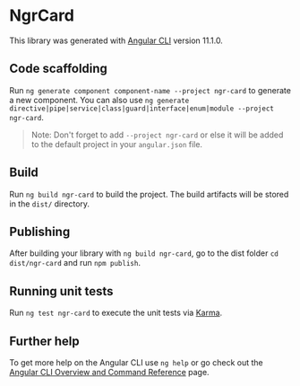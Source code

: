 # NgrCard

This library was generated with [Angular CLI](https://github.com/angular/angular-cli) version 11.1.0.

## Code scaffolding

Run `ng generate component component-name --project ngr-card` to generate a new component. You can also use `ng generate directive|pipe|service|class|guard|interface|enum|module --project ngr-card`.
> Note: Don't forget to add `--project ngr-card` or else it will be added to the default project in your `angular.json` file. 

## Build

Run `ng build ngr-card` to build the project. The build artifacts will be stored in the `dist/` directory.

## Publishing

After building your library with `ng build ngr-card`, go to the dist folder `cd dist/ngr-card` and run `npm publish`.

## Running unit tests

Run `ng test ngr-card` to execute the unit tests via [Karma](https://karma-runner.github.io).

## Further help

To get more help on the Angular CLI use `ng help` or go check out the [Angular CLI Overview and Command Reference](https://angular.io/cli) page.
